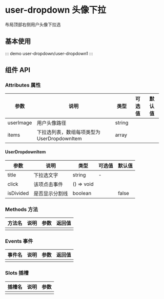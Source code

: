 # user-dropdown 头像下拉

布局顶部右侧用户头像下拉选

## 基本使用

::: demo
user-dropdown/user-dropdown1
:::

## 组件 API

### Attributes 属性

| 参数 | 说明 | 类型 | 可选值 | 默认值 |
|  ----  | ----  | ----  | ----  | ----  |
| userImage | 用户头像路径 | string |  | |
| items | 下拉选列表，数组每项类型为 UserDropdownItem | array |  | |

#### UserDropdownItem
| 参数 | 说明 | 类型 | 可选值 | 默认值 |
|  ----  | ----  | ----  | ----  | ----  |
| title | 下拉选文字 | string | - | |
| click | 该项点击事件 | () => void |  | |
| isDivided | 是否显示分割线 | boolean |  | false |

### Methods 方法

| 方法名 | 说明 | 参数 | 返回值 |
|  ----  | ----  | ----  | ----  |
|  |  |  |  |

### Events 事件

| 事件名 | 说明 | 参数 | 返回值 |
|  ----  | ----  | ----  | ----  |
|  |  |  |  |

### Slots 插槽

| 插槽名 | 说明 | 参数 |
|  ----  | ----  | ----  |
|  |  |  |

